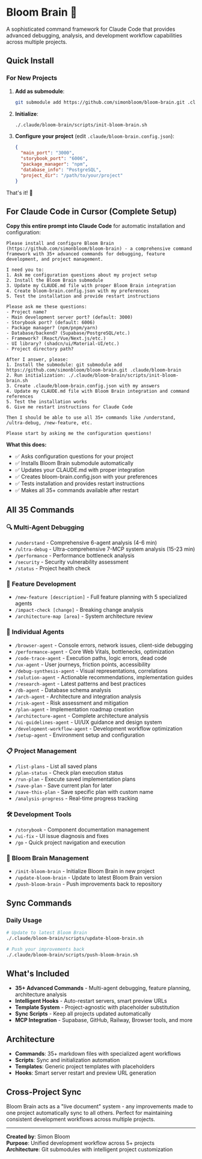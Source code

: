 # Bloom Brain 🧠

A sophisticated command framework for Claude Code that provides advanced debugging, analysis, and development workflow capabilities across multiple projects.

## Quick Install

### For New Projects

1. **Add as submodule**:
   ```bash
   git submodule add https://github.com/simonbloom/bloom-brain.git .claude/bloom-brain
   ```

2. **Initialize**:
   ```bash
   ./.claude/bloom-brain/scripts/init-bloom-brain.sh
   ```

3. **Configure your project** (edit `.claude/bloom-brain.config.json`):
   ```json
   {
     "main_port": "3000",
     "storybook_port": "6006", 
     "package_manager": "npm",
     "database_info": "PostgreSQL",
     "project_dir": "/path/to/your/project"
   }
   ```

That's it! 🚀

## For Claude Code in Cursor (Complete Setup)

**Copy this entire prompt into Claude Code** for automatic installation and configuration:

```
Please install and configure Bloom Brain (https://github.com/simonbloom/bloom-brain) - a comprehensive command framework with 35+ advanced commands for debugging, feature development, and project management.

I need you to:
1. Ask me configuration questions about my project setup
2. Install the Bloom Brain submodule
3. Update my CLAUDE.md file with proper Bloom Brain integration
4. Create bloom-brain.config.json with my preferences
5. Test the installation and provide restart instructions

Please ask me these questions:
- Project name?
- Main development server port? (default: 3000)
- Storybook port? (default: 6006)
- Package manager? (npm/pnpm/yarn)
- Database/backend? (Supabase/PostgreSQL/etc.)
- Framework? (React/Vue/Next.js/etc.)
- UI library? (shadcn/ui/Material-UI/etc.)
- Project directory path?

After I answer, please:
1. Install the submodule: git submodule add https://github.com/simonbloom/bloom-brain.git .claude/bloom-brain
2. Run initialization: ./.claude/bloom-brain/scripts/init-bloom-brain.sh
3. Create .claude/bloom-brain.config.json with my answers
4. Update my CLAUDE.md file with Bloom Brain integration and command references
5. Test the installation works
6. Give me restart instructions for Claude Code

Then I should be able to use all 35+ commands like /understand, /ultra-debug, /new-feature, etc.

Please start by asking me the configuration questions!
```

**What this does:**
- ✅ Asks configuration questions for your project
- ✅ Installs Bloom Brain submodule automatically
- ✅ Updates your CLAUDE.md with proper integration
- ✅ Creates bloom-brain.config.json with your preferences
- ✅ Tests installation and provides restart instructions
- ✅ Makes all 35+ commands available after restart

## All 35 Commands

### 🔍 **Multi-Agent Debugging**
- `/understand` - Comprehensive 6-agent analysis (4-6 min)
- `/ultra-debug` - Ultra-comprehensive 7-MCP system analysis (15-23 min)
- `/performance` - Performance bottleneck analysis
- `/security` - Security vulnerability assessment
- `/status` - Project health check

### 🚀 **Feature Development**
- `/new-feature [description]` - Full feature planning with 5 specialized agents
- `/impact-check [change]` - Breaking change analysis
- `/architecture-map [area]` - System architecture review

### 🔧 **Individual Agents**
- `/browser-agent` - Console errors, network issues, client-side debugging
- `/performance-agent` - Core Web Vitals, bottlenecks, optimization
- `/code-trace-agent` - Execution paths, logic errors, dead code
- `/ux-agent` - User journeys, friction points, accessibility
- `/debug-synthesis-agent` - Visual representations, correlations
- `/solution-agent` - Actionable recommendations, implementation guides
- `/research-agent` - Latest patterns and best practices
- `/db-agent` - Database schema analysis
- `/arch-agent` - Architecture and integration analysis
- `/risk-agent` - Risk assessment and mitigation
- `/plan-agent` - Implementation roadmap creation
- `/architecture-agent` - Complete architecture analysis
- `/ui-guidelines-agent` - UI/UX guidance and design system
- `/development-workflow-agent` - Development workflow optimization
- `/setup-agent` - Environment setup and configuration

### 📋 **Project Management**
- `/list-plans` - List all saved plans
- `/plan-status` - Check plan execution status
- `/run-plan` - Execute saved implementation plans
- `/save-plan` - Save current plan for later
- `/save-this-plan` - Save specific plan with custom name
- `/analysis-progress` - Real-time progress tracking

### 🛠 **Development Tools**
- `/storybook` - Component documentation management
- `/ui-fix` - UI issue diagnosis and fixes
- `/go` - Quick project navigation and execution

### 🔄 **Bloom Brain Management**
- `/init-bloom-brain` - Initialize Bloom Brain in new project
- `/update-bloom-brain` - Update to latest Bloom Brain version
- `/push-bloom-brain` - Push improvements back to repository

## Sync Commands

### Daily Usage
```bash
# Update to latest Bloom Brain
./.claude/bloom-brain/scripts/update-bloom-brain.sh

# Push your improvements back
./.claude/bloom-brain/scripts/push-bloom-brain.sh
```

## What's Included

- **35+ Advanced Commands** - Multi-agent debugging, feature planning, architecture analysis
- **Intelligent Hooks** - Auto-restart servers, smart preview URLs
- **Template System** - Project-agnostic with placeholder substitution
- **Sync Scripts** - Keep all projects updated automatically
- **MCP Integration** - Supabase, GitHub, Railway, Browser tools, and more

## Architecture

- **Commands**: 35+ markdown files with specialized agent workflows
- **Scripts**: Sync and initialization automation
- **Templates**: Generic project templates with placeholders
- **Hooks**: Smart server restart and preview URL generation

## Cross-Project Sync

Bloom Brain acts as a "live document" system - any improvements made to one project automatically sync to all others. Perfect for maintaining consistent development workflows across multiple projects.

---

**Created by**: Simon Bloom  
**Purpose**: Unified development workflow across 5+ projects  
**Architecture**: Git submodules with intelligent project customization
